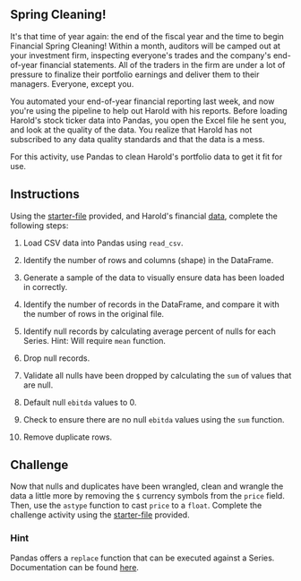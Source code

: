 ## Spring Cleaning!

It's that time of year again: the end of the fiscal year and the time to begin Financial Spring Cleaning! Within a month, auditors will be camped out at your investment firm, inspecting everyone's trades and the company's end-of-year financial statements. All of the traders in the firm are under a lot of pressure to finalize their portfolio earnings and deliver them to their managers. Everyone, except you.

You automated your end-of-year financial reporting last week, and now you're using the pipeline to help out Harold with his reports. Before loading Harold's stock ticker data into Pandas, you open the Excel file he sent you, and look at the quality of the data. You realize that Harold has not subscribed to any data quality standards and that the data is a mess.

For this activity, use Pandas to clean Harold's portfolio data to get it fit for use.

## Instructions

Using the [starter-file](Unsolved/Core/spring_cleaning.ipynb) provided, and Harold's financial [data](Resources/stock_data.csv), complete the following steps:

1. Load CSV data into Pandas using `read_csv`.

2. Identify the number of rows and columns (shape) in the DataFrame.

3. Generate a sample of the data to visually ensure data has been loaded in correctly.

4. Identify the number of records in the DataFrame, and compare it with the number of rows in the original file.

5. Identify null records by calculating average percent of nulls for each Series. Hint: Will require `mean` function.

6. Drop null records.

7. Validate all nulls have been dropped by calculating the `sum` of values that are null.

8. Default null `ebitda` values to 0.

9. Check to ensure there are no null `ebitda` values using the `sum` function.

10. Remove duplicate rows.

## **Challenge**

Now that nulls and duplicates have been wrangled, clean and wrangle the data a little more by removing the `$` currency symbols from the `price` field. Then, use the `astype` function to cast `price` to a `float`. Complete the challenge activity using the [starter-file](Unsolved/Challenge/spring_cleaning.ipynb) provided.

### Hint

Pandas offers a `replace` function that can be executed against a Series. Documentation can be found [here](https://pandas.pydata.org/pandas-docs/stable/reference/api/pandas.Series.replace.html).
